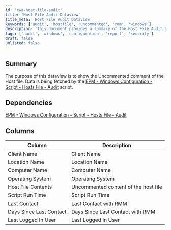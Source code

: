 ```yaml
---
id: 'cwa-host-file-audit'
title: 'Host File Audit Dataview'
title_meta: 'Host File Audit Dataview'
keywords: ['audit', 'hostfile', 'uncommented', 'rmm', 'windows']
description: 'This document provides a summary of the Host File Audit Dataview, detailing the uncommented content of the host file fetched by the EPM - Windows Configuration script. It includes important columns such as Client Name, Location Name, Computer Name, and more, along with their descriptions.'
tags: ['audit', 'windows', 'configuration', 'report', 'security']
draft: false
unlisted: false
---
```

## Summary

The purpose of this dataview is to show the Uncommented comment of the Host file. Data is being fetched by the [EPM - Windows Configuration - Script - Hosts File - Audit](https://proval.itglue.com/DOC-5078775-9106329) script.

## Dependencies

[EPM - Windows Configuration - Script - Hosts File - Audit](https://proval.itglue.com/DOC-5078775-9106329)

## Columns

| Column                     | Description                                   |
|---------------------------|-----------------------------------------------|
| Client Name               | Client Name                                   |
| Location Name             | Location Name                                 |
| Computer Name             | Computer Name                                 |
| Operating System          | Operating System                              |
| Host File Contents        | Uncommented content of the host file         |
| Script Run Time           | Script Run Time                               |
| Last Contact              | Last Contact with RMM                         |
| Days Since Last Contact   | Days Since Last Contact with RMM              |
| Last Logged In User       | Last Logged In User                           |


